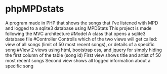# phpMPDstats
 A program made in PHP that shows the songs that I've listened with MPD and logged to a sqlite3 database using MPDStats
This project is made following the MVC architecture
#Model
A class that opens a sqlite3 database file
#Controller
Controlls which of the two views will get called: view of all songs (limit of 50 most recent songs), or details of a specific song
#View
2 views using html, bootstrap css, and jquery for simply hiding the first column of the table (song id)
First view shows title and artist of 50 most recent songs
Second view shows all logged information about a specific song
